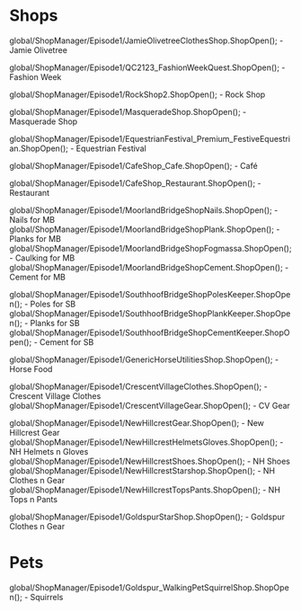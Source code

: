 # Shops
global/ShopManager/Episode1/JamieOlivetreeClothesShop.ShopOpen(); - Jamie Olivetree

global/ShopManager/Episode1/QC2123_FashionWeekQuest.ShopOpen(); - Fashion Week

global/ShopManager/Episode1/RockShop2.ShopOpen(); - Rock Shop

global/ShopManager/Episode1/MasqueradeShop.ShopOpen(); - Masquerade Shop

global/ShopManager/Episode1/EquestrianFestival_Premium_FestiveEquestrian.ShopOpen(); - Equestrian Festival

global/ShopManager/Episode1/CafeShop_Cafe.ShopOpen(); - Café

global/ShopManager/Episode1/CafeShop_Restaurant.ShopOpen(); - Restaurant

global/ShopManager/Episode1/MoorlandBridgeShopNails.ShopOpen(); - Nails for MB
global/ShopManager/Episode1/MoorlandBridgeShopPlank.ShopOpen(); - Planks for MB
global/ShopManager/Episode1/MoorlandBridgeShopFogmassa.ShopOpen(); - Caulking for MB
global/ShopManager/Episode1/MoorlandBridgeShopCement.ShopOpen(); - Cement for MB

global/ShopManager/Episode1/SouthhoofBridgeShopPolesKeeper.ShopOpen(); - Poles for SB
global/ShopManager/Episode1/SouthhoofBridgeShopPlankKeeper.ShopOpen(); - Planks for SB
global/ShopManager/Episode1/SouthhoofBridgeShopCementKeeper.ShopOpen(); - Cement for SB

global/ShopManager/Episode1/GenericHorseUtilitiesShop.ShopOpen(); - Horse Food

global/ShopManager/Episode1/CrescentVillageClothes.ShopOpen(); - Crescent Village Clothes
global/ShopManager/Episode1/CrescentVillageGear.ShopOpen(); - CV Gear

global/ShopManager/Episode1/NewHillcrestGear.ShopOpen(); - New Hillcrest Gear
global/ShopManager/Episode1/NewHillcrestHelmetsGloves.ShopOpen(); - NH Helmets n Gloves
global/ShopManager/Episode1/NewHillcrestShoes.ShopOpen(); - NH Shoes global/ShopManager/Episode1/NewHillcrestStarshop.ShopOpen(); - NH Clothes n Gear
global/ShopManager/Episode1/NewHillcrestTopsPants.ShopOpen(); - NH Tops n Pants

global/ShopManager/Episode1/GoldspurStarShop.ShopOpen(); - Goldspur Clothes n Gear

# Pets
global/ShopManager/Episode1/Goldspur_WalkingPetSquirrelShop.ShopOpen(); - Squirrels
